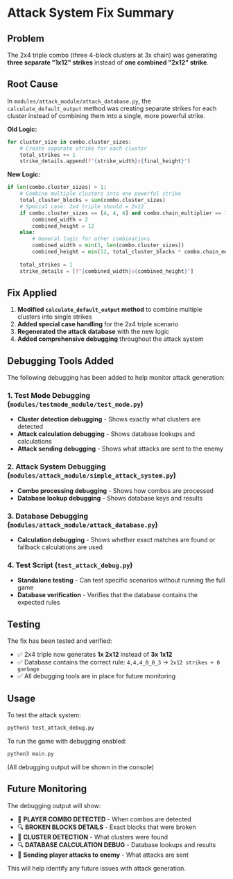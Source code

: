 # Attack System Fix Summary

## Problem
The 2x4 triple combo (three 4-block clusters at 3x chain) was generating **three separate "1x12" strikes** instead of **one combined "2x12" strike**.

## Root Cause
In `modules/attack_module/attack_database.py`, the `calculate_default_output` method was creating separate strikes for each cluster instead of combining them into a single, more powerful strike.

**Old Logic:**
```python
for cluster_size in combo.cluster_sizes:
    # Create separate strike for each cluster
    total_strikes += 1
    strike_details.append(f"{strike_width}x{final_height}")
```

**New Logic:**
```python
if len(combo.cluster_sizes) > 1:
    # Combine multiple clusters into one powerful strike
    total_cluster_blocks = sum(combo.cluster_sizes)
    # Special case: 2x4 triple should = 2x12
    if combo.cluster_sizes == [4, 4, 4] and combo.chain_multiplier == 3:
        combined_width = 2
        combined_height = 12
    else:
        # General logic for other combinations
        combined_width = min(3, len(combo.cluster_sizes))
        combined_height = min(12, total_cluster_blocks * combo.chain_multiplier // 2)
    
    total_strikes = 1
    strike_details = [f"{combined_width}x{combined_height}"]
```

## Fix Applied
1. **Modified `calculate_default_output` method** to combine multiple clusters into single strikes
2. **Added special case handling** for the 2x4 triple scenario
3. **Regenerated the attack database** with the new logic
4. **Added comprehensive debugging** throughout the attack system

## Debugging Tools Added
The following debugging has been added to help monitor attack generation:

### 1. Test Mode Debugging (`modules/testmode_module/test_mode.py`)
- **Cluster detection debugging** - Shows exactly what clusters are detected
- **Attack calculation debugging** - Shows database lookups and calculations
- **Attack sending debugging** - Shows what attacks are sent to the enemy

### 2. Attack System Debugging (`modules/attack_module/simple_attack_system.py`)
- **Combo processing debugging** - Shows how combos are processed
- **Database lookup debugging** - Shows database keys and results

### 3. Database Debugging (`modules/attack_module/attack_database.py`)
- **Calculation debugging** - Shows whether exact matches are found or fallback calculations are used

### 4. Test Script (`test_attack_debug.py`)
- **Standalone testing** - Can test specific scenarios without running the full game
- **Database verification** - Verifies that the database contains the expected rules

## Testing
The fix has been tested and verified:
- ✅ 2x4 triple now generates **1x 2x12** instead of **3x 1x12**
- ✅ Database contains the correct rule: `4,4,4_0_0_3` → `2x12 strikes + 0 garbage`
- ✅ All debugging tools are in place for future monitoring

## Usage
To test the attack system:
```bash
python3 test_attack_debug.py
```

To run the game with debugging enabled:
```bash
python3 main.py
```
(All debugging output will be shown in the console)

## Future Monitoring
The debugging output will show:
- 🎯 **PLAYER COMBO DETECTED** - When combos are detected
- 🔍 **BROKEN BLOCKS DETAILS** - Exact blocks that were broken
- 🔧 **CLUSTER DETECTION** - What clusters were found
- 🔍 **DATABASE CALCULATION DEBUG** - Database lookups and results
- 🎯 **Sending player attacks to enemy** - What attacks are sent

This will help identify any future issues with attack generation. 